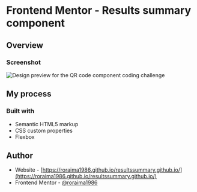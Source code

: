 # Frontend Mentor - Results summary component

## Overview

### Screenshot

![Design preview for the QR code component coding challenge](./design/product-preview-card-design.jpg)

## My process

### Built with

- Semantic HTML5 markup
- CSS custom properties
- Flexbox


## Author

- Website - [https://roraima1986.github.io/resultssummary.github.io/](https://roraima1986.github.io/resultssummary.github.io/)
- Frontend Mentor - [@roraima1986](https://www.frontendmentor.io/profile/roraima1986)
